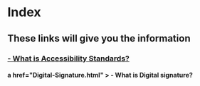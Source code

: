 <html>
  <head>
    <meta charset="utf 8">
    <title>Index</title>
    
  </head>
  <body>
  <h1> Index</h1>
  <h2> These links will give you the information</h2>
  <h3> <a href="Accessibility-Standards.html" > - What is Accessibility Standards? </a>
  
  <h4>a href="Digital-Signature.html" > - What is Digital signature? </a> 
 
  </body>
</html>
    
    
    
